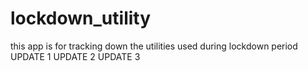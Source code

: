 # lockdown_utility

this app is for tracking down the utilities used during lockdown period
UPDATE 1
UPDATE 2
UPDATE 3
